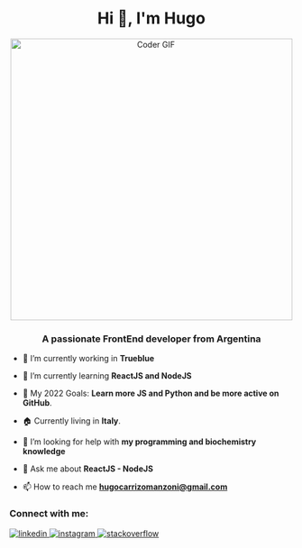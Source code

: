 <h1 align="center">Hi 👋, I'm Hugo</h1>
<p align="center">
  <img src="https://media.giphy.com/media/SWoSkN6DxTszqIKEqv/giphy.gif" alt="Coder GIF" width="500" />
</p>
<h3 align="center">A passionate FrontEnd developer from Argentina</h3>

- 🔭 I’m currently working in **Trueblue**

- 🌱 I’m currently learning **ReactJS and NodeJS**

- 🥅 My 2022 Goals: **Learn more JS and Python and be more active on GitHub**.

- 🏠 Currently living in **Italy**.

- 🤝 I’m looking for help with **my programming and biochemistry knowledge**

- 💬 Ask me about **ReactJS - NodeJS**

- 📫 How to reach me **hugocarrizomanzoni@gmail.com**

### Connect with me:
<p align="left">
  <!-- <a href="#" target="_blank">
    <img src="./icons/icons8-website-64.png" alt="website" />
  </a> -->
  <a href="https://linkedin.com/in/hugo-manzoni" target="_blank">
    <img src="./icons/icons8-linkedin-64.png" alt="linkedin" />
  </a>
  <a href="https://www.instagram.com/hugoinwonderland/" target="_blank">
    <img src="./icons/icons8-instagram-logo-64.png" alt="instagram" />
  </a>
  <a href="https://stackoverflow.com/users/11298102" target="_blank">
    <img src="./icons/icons8-stack-overflow-48-2.png" alt="stackoverflow" />
  </a>
</p>